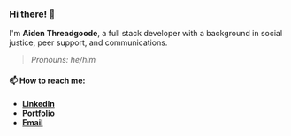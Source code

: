 ### Hi there! 👋
I'm **Aiden Threadgoode**, a full stack developer with a background in social justice, peer support, and communications.
<br/>
> *Pronouns: he/him*

#### 📫 **How to reach me:**
- [**LinkedIn**](https://www.linkedin.com/in/aiden-threadgoode)
- [**Portfolio**](https://a-thread.github.io/Meet-Aiden/)
- [**Email**](mailto:aiden.threadgoode@gmail.com)
